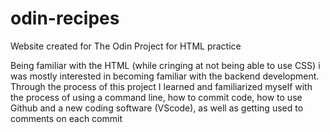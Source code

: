 # odin-recipes
Website created for The Odin Project for HTML practice

Being familiar with the HTML (while cringing at not being able to use CSS) i was mostly interested in becoming familiar with the backend development. 
Through the process of this project I learned and familiarized myself with the process of using a command line, how to commit code, how to use Github and a new coding software (VScode), as well as getting used to comments on each commit